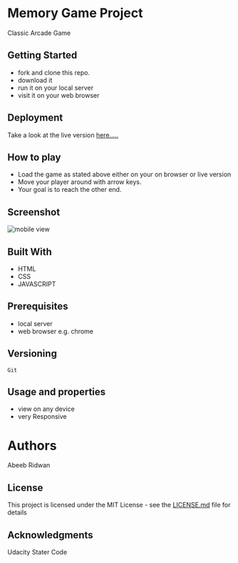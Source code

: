# Memory Game Project
  Classic Arcade Game

## Getting Started
  - fork and clone this repo.
  - download it
  - run it on your local server
  - visit it on your web browser

## Deployment
  Take a look at the live version [here.....](https://abeeb1000.github.io/Arcade-Game/)  

## How to play  
  - Load the game as stated above either on your on browser or live version
  - Move your player around with arrow keys.
  - Your goal is to reach the other end.

## Screenshot

  ![mobile view](images/Frogger.png)

## Built With
  - HTML
  - CSS
  - JAVASCRIPT

## Prerequisites
  - local server
  - web browser e.g. chrome

## Versioning
    Git

## Usage and properties
  - view on any device
  - very Responsive

# Authors
  Abeeb Ridwan

## License
  This project is licensed under the MIT License - see the [LICENSE.md](LICENSE.md) file for details

## Acknowledgments
  Udacity Stater Code

